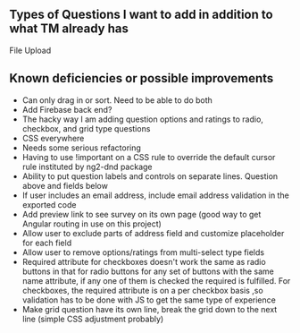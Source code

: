 
## Types of Questions I want to add in addition to what TM already has
File Upload

## Known deficiencies or possible improvements
- Can only drag in or sort. Need to be able to do both
- Add Firebase back end?
- The hacky way I am adding question options and ratings to radio, checkbox, and grid type questions
- CSS everywhere
- Needs some serious refactoring
- Having to use !important on a CSS rule to override the default cursor rule instituted by ng2-dnd package
- Ability to put question labels and controls on separate lines. Question above and fields below
- If user includes an email address, include email address validation in the exported code
- Add preview link to see survey on its own page (good way to get Angular routing in use on this project)
- Allow user to exclude parts of address field and customize placeholder for each field
- Allow user to remove options/ratings from multi-select type fields
- Required attribute for checkboxes doesn't work the same as radio buttons in that for radio buttons for any set of buttons with the same
  name attribute, if any one of them is checked the required is fulfilled. For checkboxes, the required attribute is on a per
  checkbox basis ,so validation has to be done with JS to get the same type of experience
- Make grid question have its own line, break the grid down to the next line (simple CSS adjustment probably)